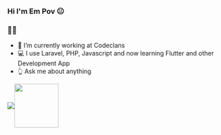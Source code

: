 ### Hi I'm Em  Pov 😐 
### 👨‍💻 

- 💼 I’m currently working at Codeclans 
- 💻 I use Laravel, PHP, Javascript and now learning Flutter and other Development App 
- 👆 Ask me about anything

<img align="center" src="https://github-readme-stats.vercel.app/api/top-langs/?username=empovdev&theme=tokyonight" /><img width="100" align="center" src="https://media.giphy.com/media/Q7SKqn3G97xpmfSOvG/giphy.gif" >
<br>



